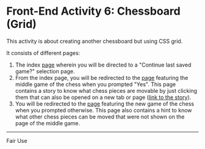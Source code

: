 # Front-End Activity 6: Chessboard (Grid)

This activity is about creating another chessboard but using CSS grid.

It consists of different pages:

1. The index [page](https://patricklsamson.github.io/batch8-activities/a6-chessboard-grid/index.html) wherein you will be directed to a "Continue last saved game?" selection page.
1. From the index page, you will be redirected to the [page](https://patricklsamson.github.io/batch8-activities/a6-chessboard-grid/chess-midgame.html) featuring the middle game of the chess when you prompted "Yes". This page contains a story to know what chess pieces are movable by just clicking them that can also be opened on a new tab or page ([link to the story](https://patricklsamson.github.io/batch8-activities/a6-chessboard-grid/story.html)).
1. You will be redirected to the [page](https://patricklsamson.github.io/batch8-activities/a6-chessboard-grid/chess-newgame.html) featuring the new game of the chess when you prompted otherwise. This page also contains a hint to know what other chess pieces can be moved that were not shown on the page of the middle game.

---

Fair Use

